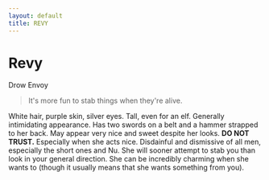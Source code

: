 ```yaml
---
layout: default
title: REVY
---
```

# Revy
Drow Envoy

> It's more fun to stab things when they're alive.

White hair, purple skin, silver eyes. Tall, even for an elf. Generally intimidating appearance. Has two swords on a belt and a hammer strapped to her back. May appear very nice and sweet despite her looks. **DO NOT TRUST.** Especially when she acts nice. Disdainful and dismissive of all men, especially the short ones and Nu. She will sooner attempt to stab you than look in your general direction. She can be incredibly charming when she wants to (though it usually means that she wants something from you).

